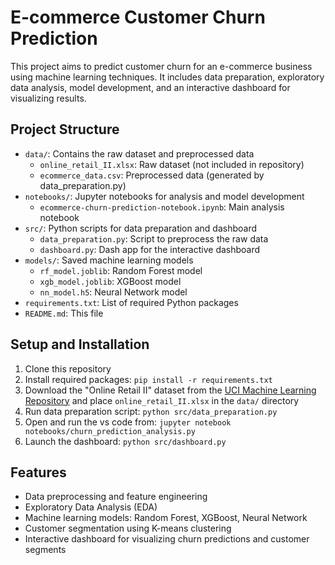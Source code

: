 # E-commerce Customer Churn Prediction

This project aims to predict customer churn for an e-commerce business using machine learning techniques. It includes data preparation, exploratory data analysis, model development, and an interactive dashboard for visualizing results.

## Project Structure

- `data/`: Contains the raw dataset and preprocessed data
  - `online_retail_II.xlsx`: Raw dataset (not included in repository)
  - `ecommerce_data.csv`: Preprocessed data (generated by data_preparation.py)
- `notebooks/`: Jupyter notebooks for analysis and model development
  - `ecommerce-churn-prediction-notebook.ipynb`: Main analysis notebook
- `src/`: Python scripts for data preparation and dashboard
  - `data_preparation.py`: Script to preprocess the raw data
  - `dashboard.py`: Dash app for the interactive dashboard
- `models/`: Saved machine learning models
  - `rf_model.joblib`: Random Forest model
  - `xgb_model.joblib`: XGBoost model
  - `nn_model.h5`: Neural Network model
- `requirements.txt`: List of required Python packages
- `README.md`: This file

## Setup and Installation

1. Clone this repository
2. Install required packages: `pip install -r requirements.txt`
3. Download the "Online Retail II" dataset from the [UCI Machine Learning Repository](https://archive.ics.uci.edu/ml/datasets/Online+Retail+II) and place `online_retail_II.xlsx` in the `data/` directory
4. Run data preparation script: `python src/data_preparation.py`
5. Open and run the vs code from: `jupyter notebook notebooks/churn_prediction_analysis.py`
6. Launch the dashboard: `python src/dashboard.py`

## Features

- Data preprocessing and feature engineering
- Exploratory Data Analysis (EDA)
- Machine learning models: Random Forest, XGBoost, Neural Network
- Customer segmentation using K-means clustering
- Interactive dashboard for visualizing churn predictions and customer segments


